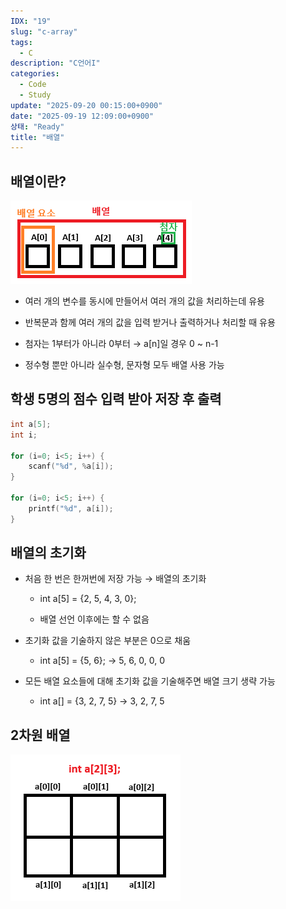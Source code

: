 ```yaml
---
IDX: "19"
slug: "c-array"
tags:
  - C
description: "C언어I"
categories:
  - Code
  - Study
update: "2025-09-20 00:15:00+0900"
date: "2025-09-19 12:09:00+0900"
상태: "Ready"
title: "배열"
---
```

## 배열이란?

![](image1.png)
- 여러 개의 변수를 동시에 만들어서 여러 개의 값을 처리하는데 유용

- 반복문과 함께 여러 개의 값을 입력 받거나 출력하거나 처리할 때 유용

- 첨자는 1부터가 아니라 0부터 → a[n]일 경우 0 ~ n-1

- 정수형 뿐만 아니라 실수형, 문자형 모두 배열 사용 가능

## 학생 5명의 점수 입력 받아 저장 후 출력

```c++
int a[5];
int i;

for (i=0; i<5; i++) {
	scanf("%d", %a[i]);
}

for (i=0; i<5; i++) {
	printf("%d", a[i]);
}
```

## 배열의 초기화

- 처음 한 번은 한꺼번에 저장 가능 → 배열의 초기화

    - int a[5] = {2, 5, 4, 3, 0};

    - 배열 선언 이후에는 할 수 없음

- 초기화 값을 기술하지 않은 부분은 0으로 채움

    - int a[5] = {5, 6}; → 5, 6, 0, 0, 0

- 모든 배열 요소들에 대해 초기화 값을 기술해주면 배열 크기 생략 가능

    - int a[] = {3, 2, 7, 5} → 3, 2, 7, 5

## 2차원 배열

![](image2.png)
